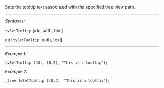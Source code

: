 Sets the tooltip text associated with the specified tree view path.


---
*Syntaxes:*

`tvSetTooltip` [idc, path, text]

ctrl `tvSetTooltip` [path, text]

---
*Example 1:*

```sqf
tvSetTooltip [101, [0,2], "This is a tooltip"];
```

*Example 2:*

```sqf
_tree tvSetTooltip [[0,2], "This is a tooltip"];
```